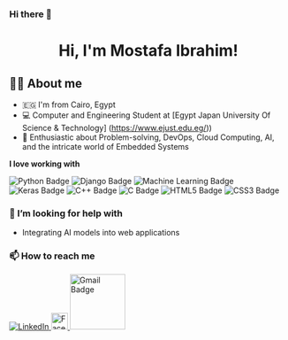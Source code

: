 ### Hi there 👋

<!--
**Mostafa-Saad003/Mostafa-Saad003** is a ✨ _special_ ✨ repository because its `README.md` (this file) appears on your GitHub profile.

Here are some ideas to get you started:

- 🔭 I’m currently working on ...
- 🌱 I’m currently learning ...
- 👯 I’m looking to collaborate on ...
- 🤔 I’m looking for help with ...
- 💬 Ask me about ...
- 📫 How to reach me: ...
- 😄 Pronouns: ...
- ⚡ Fun fact: ...
-->
<div align="center">

  # Hi, I'm Mostafa Ibrahim!
  
</div>

## 👨‍💻 About me
- 🇪🇬 I'm from Cairo, Egypt
- 💻 Computer and Engineering Student at [Egypt Japan University Of Science & Technology] (https://www.ejust.edu.eg/))
- 🚀 Enthusiastic about Problem-solving, DevOps, Cloud Computing, AI, and the intricate world of Embedded Systems


**I love working with**

<div display="flex">
  <img src="https://img.shields.io/badge/python-%233776AB.svg?style=for-the-badge&logo=python&logoColor=white" alt="Python Badge">
  <img src="https://img.shields.io/badge/Django-%23092E20?style=for-the-badge&logo=django&logoColor=white" alt="Django Badge">
  <img src="https://img.shields.io/badge/Machine%20Learning-%233776AB?style=for-the-badge" alt="Machine Learning Badge">
  <img src="https://img.shields.io/badge/Keras-%23D00000?style=for-the-badge&logo=keras&logoColor=white" alt="Keras Badge">
  <img src="https://img.shields.io/badge/C++-%2300599C.svg?style=for-the-badge&logo=c%2B%2B&logoColor=white" alt="C++ Badge">
  <img src="https://img.shields.io/badge/C-%2300599C?style=for-the-badge&logo=c&logoColor=white" alt="C Badge">
  <img src="https://img.shields.io/badge/HTML5-E34F26?style=for-the-badge&logo=html5&logoColor=white" alt="HTML5 Badge">
  <img src="https://img.shields.io/badge/CSS3-1572B6?style=for-the-badge&logo=css3&logoColor=white" alt="CSS3 Badge">
</div>

### 🤔 I’m looking for help with

- Integrating AI models into web applications

### 📫 How to reach me

<div display="flex">
  <a href="https://www.linkedin.com/in/aamousa/">
    <img src="https://img.shields.io/badge/linkedin-%230077B5.svg?style=for-the-badge&logo=linkedin&logoColor=white" alt="LinkedIn"/>
  </a>
  
  <a href="https://www.facebook.com/profile.php?id=100005863574052">
    <img src="https://raw.githubusercontent.com/simple-icons/simple-icons/develop/icons/facebook.svg" alt="Facebook Logo" width="30">
  </a>
  
  <a href="mailto:ahmed.mousa@ejust.edu.eg">
    <img src="https://img.shields.io/badge/-Gmail-c14438?style=flat-square&logo=gmail&logoColor=white" alt="Gmail Badge" width="100">
  </a>

  
</div>
